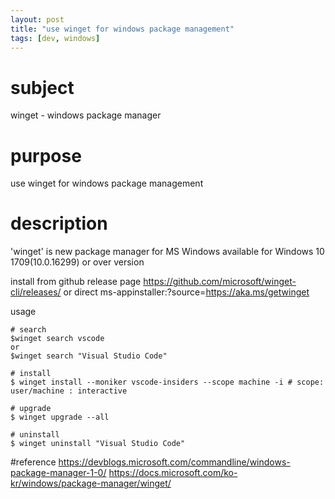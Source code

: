 ```yaml
---
layout: post
title: "use winget for windows package management"
tags: [dev, windows]
---
```

# subject
winget - windows package manager

# purpose
use winget for windows package management

# description
'winget' is new package manager for MS Windows
available for Windows 10 1709(10.0.16299) or over version

install from github release page
https://github.com/microsoft/winget-cli/releases/ 
or direct ms-appinstaller:?source=https://aka.ms/getwinget

usage
```
# search
$winget search vscode 
or
$winget search "Visual Studio Code" 

# install
$ winget install --moniker vscode-insiders --scope machine -i # scope: user/machine : interactive 

# upgrade
$ winget upgrade --all 

# uninstall
$ winget uninstall "Visual Studio Code"
```
#reference
https://devblogs.microsoft.com/commandline/windows-package-manager-1-0/ 
https://docs.microsoft.com/ko-kr/windows/package-manager/winget/

